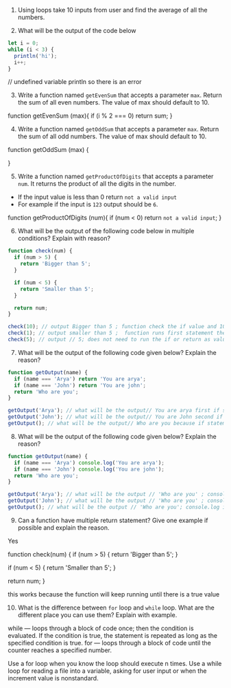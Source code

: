 1. Using loops take 10 inputs from user and find the average of all the numbers.

2. What will be the output of the code below

```js
let i = 0;
while (i < 3) {
  println('hi');
  i++;
}
``` 
// undefined variable println so there is an error

3. Write a function named `getEvenSum` that accepts a parameter `max`. Return the sum of all even numbers. The value of max should default to 10.


function getEvenSum (max){
   if (i % 2 === 0)
   return sum;
}

4. Write a function named `getOddSum` that accepts a parameter `max`. Return the sum of all odd numbers. The value of max should default to 10.

function getOddSum (max) {

}

5. Write a function named `getProductOfDigits` that accepts a parameter `num`. It returns the product of all the digits in the number.

- If the input value is less than 0 return `not a valid input`
- For example if the input is `123` output should be `6`.

function getProductOfDigits (num){
  if (num < 0)
  return `not a valid input`;
} 

6. What will be the output of the following code below in multiple conditions? Explain with reason?

```js
function check(num) {
  if (num > 5) {
    return 'Bigger than 5';
  }

  if (num < 5) {
    return 'Smaller than 5';
  }

  return num;
}

check(10); // output Bigger than 5 ; function check the if value and 10 is num so bigger than 5
check(1); // output smaller than 5 ;  function runs first statement then second and it is true so smaller
check(5); // output // 5; does not need to run the if or return as value is 5 already equal 
```

7. What will be the output of the following code given below? Explain the reason?

```js
function getOutput(name) {
  if (name === 'Arya') return 'You are arya';
  if (name === 'John') return 'You are john';
  return 'Who are you';
}

getOutput('Arya'); // what will be the output// You are arya first if statement is true
getOutput('John'); // what will be the output// You are John second if stateent is true
getOutput(); // what will be the output// Who are you because if statement is false
```

8. What will be the output of the following code given below? Explain the reason?

```js
function getOutput(name) {
  if (name === 'Arya') console.log('You are arya');
  if (name === 'John') console.log('You are john');
  return 'Who are you';
}

getOutput('Arya'); // what will be the output // 'Who are you' ; console.log is not an output 
getOutput('John'); // what will be the output // 'Who are you' ; console.log is not an output 
getOutput(); // what will be the output // 'Who are you'; console.log is not an output 
```

9. Can a function have multiple return statement? Give one example if possible and explain the reason.

Yes

function check(num) {
  if (num > 5) {
    return 'Bigger than 5';
  }

  if (num < 5) {
    return 'Smaller than 5';
  }

  return num;
}

this works because the function will keep running until there is a true value 


10. What is the difference between `for` loop and `while` loop. What are the different place you can use them? Explain with example.


while — loops through a block of code once; then the condition is evaluated. If the condition is true, the statement is repeated as long as the specified condition is true. 
for — loops through a block of code until the counter reaches a specified number.

Use a for loop when you know the loop should execute n times. 
Use a while loop for reading a file into a variable, asking for user input or when the increment value is nonstandard.